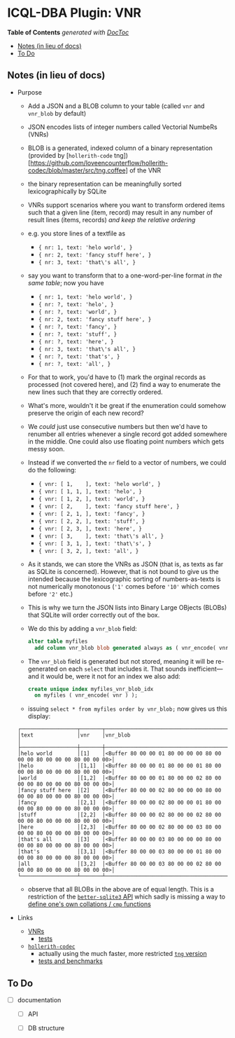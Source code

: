
# ICQL-DBA Plugin: VNR

<!-- START doctoc generated TOC please keep comment here to allow auto update -->
<!-- DON'T EDIT THIS SECTION, INSTEAD RE-RUN doctoc TO UPDATE -->
**Table of Contents**  *generated with [DocToc](https://github.com/thlorenz/doctoc)*

- [Notes (in lieu of docs)](#notes-in-lieu-of-docs)
- [To Do](#to-do)

<!-- END doctoc generated TOC please keep comment here to allow auto update -->

## Notes (in lieu of docs)

* Purpose
  * Add a JSON and a BLOB column to your table (called `vnr` and `vnr_blob` by default)
  * JSON encodes lists of integer numbers called Vectorial NumbeRs (VNRs)
  * BLOB is a generated, indexed column of a binary representation (provided by [`hollerith-code`
    tng])[https://github.com/loveencounterflow/hollerith-codec/blob/master/src/tng.coffee] of the VNR
  * the binary representation can be meaningfully sorted lexicographically by SQLite
  * VNRs support scenarios where you want to transform ordered items such that a given line (item, record)
    may result in any number of result lines (items, records) *and keep the relative ordering*
  * e.g. you store lines of a textfile as
    * `{ nr: 1, text: 'helo world', }`
    * `{ nr: 2, text: 'fancy stuff here', }`
    * `{ nr: 3, text: 'that\'s all', }`
  * say you want to transform that to a one-word-per-line format *in the same table*; now you have
    * `{ nr: 1, text: 'helo world', }`
    * `{ nr: ?, text: 'helo', }`
    * `{ nr: ?, text: 'world', }`
    * `{ nr: 2, text: 'fancy stuff here', }`
    * `{ nr: ?, text: 'fancy', }`
    * `{ nr: ?, text: 'stuff', }`
    * `{ nr: ?, text: 'here', }`
    * `{ nr: 3, text: 'that\'s all', }`
    * `{ nr: ?, text: 'that's', }`
    * `{ nr: ?, text: 'all', }`
  * For that to work, you'd have to (1) mark the orginal records as processed (not covered here), and (2)
    find a way to enumerate the new lines such that they are correctly ordered.
  * What's more, wouldn't it be great if the enumeration could somehow preserve the origin of each new
    record?
  * We *could* just use consecutive numbers but then we'd have to renumber all entries whenever a single
    record got added somewhere in the middle. One could also use floating point numbers which gets messy
    soon.
  * Instead if we converted the `nr` field to a vector of numbers, we could do the following:
    * `{ vnr: [ 1,    ], text: 'helo world', }`
    * `{ vnr: [ 1, 1, ], text: 'helo', }`
    * `{ vnr: [ 1, 2, ], text: 'world', }`
    * `{ vnr: [ 2,    ], text: 'fancy stuff here', }`
    * `{ vnr: [ 2, 1, ], text: 'fancy', }`
    * `{ vnr: [ 2, 2, ], text: 'stuff', }`
    * `{ vnr: [ 2, 3, ], text: 'here', }`
    * `{ vnr: [ 3,    ], text: 'that\'s all', }`
    * `{ vnr: [ 3, 1, ], text: 'that\'s', }`
    * `{ vnr: [ 3, 2, ], text: 'all', }`
  * As it stands, we can store the VNRs as JSON (that is, as texts as far as SQLite is concerned).
    However, that is not bound to give us the intended because the lexicographic sorting of
    numbers-as-texts is not numerically monotonous (`'1'` comes before `'10'` which comes before `'2'`
    etc.)
  * This is why we turn the JSON lists into Binary Large OBjects (BLOBs) that SQLite will order correctly
    out of the box.
  * We do this by adding a `vnr_blob` field:

    ```sql
    alter table myfiles
      add column vnr_blob blob generated always as ( vnr_encode( vnr ) ) virtual not null;
    ```

  * The `vnr_blob` field is generated but not stored, meaning it will be re-generated on each `select`
    that includes it. That sounds inefficient—and it would be, were it not for an index we also add:

    ```sql
    create unique index myfiles_vnr_blob_idx
      on myfiles ( vnr_encode( vnr ) );
    ```

  * issuing `select * from myfiles order by vnr_blob;` now gives us this display:

  ```
  ┌──────────────────┬───────┬────────────────────────────────────────────────────────────────────┐
  │text              │vnr    │vnr_blob                                                            │
  ├──────────────────┼───────┼────────────────────────────────────────────────────────────────────┤
  │helo world        │[1]    │<Buffer 80 00 00 01 80 00 00 00 80 00 00 00 80 00 00 00 80 00 00 00>│
  │helo              │[1,1]  │<Buffer 80 00 00 01 80 00 00 01 80 00 00 00 80 00 00 00 80 00 00 00>│
  │world             │[1,2]  │<Buffer 80 00 00 01 80 00 00 02 80 00 00 00 80 00 00 00 80 00 00 00>│
  │fancy stuff here  │[2]    │<Buffer 80 00 00 02 80 00 00 00 80 00 00 00 80 00 00 00 80 00 00 00>│
  │fancy             │[2,1]  │<Buffer 80 00 00 02 80 00 00 01 80 00 00 00 80 00 00 00 80 00 00 00>│
  │stuff             │[2,2]  │<Buffer 80 00 00 02 80 00 00 02 80 00 00 00 80 00 00 00 80 00 00 00>│
  │here              │[2,3]  │<Buffer 80 00 00 02 80 00 00 03 80 00 00 00 80 00 00 00 80 00 00 00>│
  │that's all        │[3]    │<Buffer 80 00 00 03 80 00 00 00 80 00 00 00 80 00 00 00 80 00 00 00>│
  │that's            │[3,1]  │<Buffer 80 00 00 03 80 00 00 01 80 00 00 00 80 00 00 00 80 00 00 00>│
  │all               │[3,2]  │<Buffer 80 00 00 03 80 00 00 02 80 00 00 00 80 00 00 00 80 00 00 00>│
  └──────────────────┴───────┴────────────────────────────────────────────────────────────────────┘
  ```

  * observe that all BLOBs in the above are of equal length. This is a restriction of the [`better-sqlite3`
    API](https://github.com/JoshuaWise/better-sqlite3/blob/master/docs/api.md) which sadly is missing a way
    to [define one's own collations / `cmp` functions](https://sqlite.org/c3ref/create_collation.html)



* Links
  * [VNRs](https://github.com/loveencounterflow/datom/blob/master/src/vnr.coffee)
    * [tests](https://github.com/loveencounterflow/hengist/blob/master/dev/datom/src/vnr.test.coffee)
  * [`hollerith-codec`](https://github.com/loveencounterflow/hollerith-codec)
    * actually using the much faster, more restricted [`tng` version](https://github.com/loveencounterflow/hollerith-codec/blob/master/src/tng.coffee)
    * [tests and benchmarks](https://github.com/loveencounterflow/hengist/tree/master/dev/hollerith-codec/src)

## To Do

* [ ] documentation
  * [ ] API
  * [ ] DB structure

